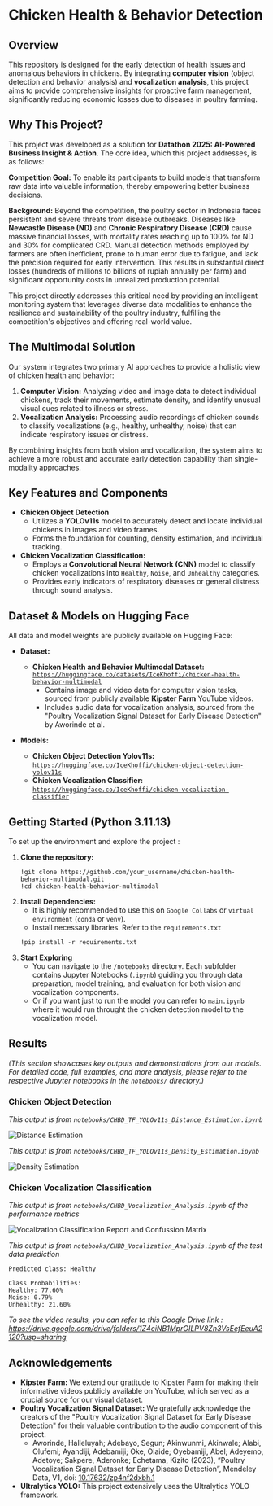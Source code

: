 # Chicken Health & Behavior Detection

## Overview

This repository is designed for the early detection of health issues and anomalous behaviors in chickens. By integrating **computer vision** (object detection and behavior analysis) and **vocalization analysis**, this project aims to provide comprehensive insights for proactive farm management, significantly reducing economic losses due to diseases in poultry farming.

## Why This Project?

This project was developed as a solution for **Datathon 2025: AI-Powered Business Insight & Action**. The core idea, which this project addresses, is as follows:

**Competition Goal:**
To enable its participants to build models that transform raw data into valuable information, thereby empowering better business decisions.

**Background:**
Beyond the competition, the poultry sector in Indonesia faces persistent and severe threats from disease outbreaks. Diseases like **Newcastle Disease (ND)** and **Chronic Respiratory Disease (CRD)** cause massive financial losses, with mortality rates reaching up to 100% for ND and 30% for complicated CRD. Manual detection methods employed by farmers are often inefficient, prone to human error due to fatigue, and lack the precision required for early intervention. This results in substantial direct losses (hundreds of millions to billions of rupiah annually per farm) and significant opportunity costs in unrealized production potential.

This project directly addresses this critical need by providing an intelligent monitoring system that leverages diverse data modalities to enhance the resilience and sustainability of the poultry industry, fulfilling the competition's objectives and offering real-world value.

## The Multimodal Solution

Our system integrates two primary AI approaches to provide a holistic view of chicken health and behavior:

1.  **Computer Vision:** Analyzing video and image data to detect individual chickens, track their movements, estimate density, and identify unusual visual cues related to illness or stress.
2.  **Vocalization Analysis:** Processing audio recordings of chicken sounds to classify vocalizations (e.g., healthy, unhealthy, noise) that can indicate respiratory issues or distress.

By combining insights from both vision and vocalization, the system aims to achieve a more robust and accurate early detection capability than single-modality approaches.

## Key Features and Components

* **Chicken Object Detection**
  *  Utilizes a **YOLOv11s** model to accurately detect and locate individual chickens in images and video frames.
  *  Forms the foundation for counting, density estimation, and individual tracking.
* **Chicken Vocalization Classification:**
  * Employs a **Convolutional Neural Network (CNN)** model to classify chicken vocalizations into `Healthy`, `Noise`, and `Unhealthy` categories.
  * Provides early indicators of respiratory diseases or general distress through sound analysis.

## Dataset & Models on Hugging Face

All data and model weights are publicly available on Hugging Face:

* **Dataset:**
  * **Chicken Health and Behavior Multimodal Dataset:** [`https://huggingface.co/datasets/IceKhoffi/chicken-health-behavior-multimodal`](https://huggingface.co/datasets/IceKhoffi/chicken-health-behavior-multimodal)
    * Contains image and video data for computer vision tasks, sourced from publicly available **Kipster Farm** YouTube videos.
    * Includes audio data for vocalization analysis, sourced from the "Poultry Vocalization Signal Dataset for Early Disease Detection" by Aworinde et al.

* **Models:**
  * **Chicken Object Detection Yolov11s:** [`https://huggingface.co/IceKhoffi/chicken-object-detection-yolov11s`](https://huggingface.co/IceKhoffi/chicken-object-detection-yolov11s)
  * **Chicken Vocalization Classifier:** [`https://huggingface.co/IceKhoffi/chicken-vocalization-classifier`](https://huggingface.co/IceKhoffi/chicken-vocalization-classifier)

## Getting Started (**Python 3.11.13**)

To set up the environment and explore the project : 

1. **Clone the repository:**
   ```
   !git clone https://github.com/your_username/chicken-health-behavior-multimodal.git
   !cd chicken-health-behavior-multimodal
   ```
2. **Install Dependencies:**
   * It is highly recommended to use this on `Google Collabs` or `virtual environment` (`conda` or `venv`).
   * Install necessary libraries. Refer to the `requirements.txt`
   ```
   !pip install -r requirements.txt
   ```
3. **Start Exploring**
   * You can navigate to the `/notebooks` directory. Each subfolder contains Jupyter Notebooks (`.ipynb`) guiding you through data preparation, model training, and evaluation for both vision and vocalization components.
   * Or if you want just to run the model you can refer to `main.ipynb` where it would run throught the chicken detection model to the vocalization model.

## Results
*(This section showcases key outputs and demonstrations from our models. For detailed code, full examples, and more analysis, please refer to the respective Jupyter notebooks in the `notebooks/` directory.)*

### Chicken Object Detection
*This output is from `notebooks/CHBD_TF_YOLOv11s_Distance_Estimation.ipynb`*

![Distance Estimation](https://github.com/user-attachments/assets/c489f2e9-8cdb-49ed-aa67-9c4e60da03a8)

*This output is from `notebooks/CHBD_TF_YOLOv11s_Density_Estimation.ipynb`*

![Density Estimation](https://github.com/user-attachments/assets/14357de7-fe37-41f6-85d8-3c844d32a66a)

### Chicken Vocalization Classification
*This output is from `notebooks/CHBD_Vocalization_Analysis.ipynb` of the performance metrics*

![Vocalization Classification Report and Confussion Matrix](https://github.com/user-attachments/assets/4c34ade6-ad39-4e68-8958-3d5ed47d8151)

*This output is from `notebooks/CHBD_Vocalization_Analysis.ipynb` of the test data prediction*

```
Predicted class: Healthy

Class Probabilities:
Healthy: 77.60%
Noise: 0.79%
Unhealthy: 21.60%
```

*To see the video results, you can refer to this Google Drive link : https://drive.google.com/drive/folders/1Z4ciNB1MprOILPV8Zn3VsEefEeuA2120?usp=sharing*


## Acknowledgements

* **Kipster Farm:** We extend our gratitude to Kipster Farm for making their informative videos publicly available on YouTube, which served as a crucial source for our visual dataset.
* **Poultry Vocalization Signal Dataset:** We gratefully acknowledge the creators of the "Poultry Vocalization Signal Dataset for Early Disease Detection" for their valuable contribution to the audio component of this project.
    * Aworinde, Halleluyah; Adebayo, Segun; Akinwunmi, Akinwale; Alabi, Olufemi; Ayandiji, Adebamiji; Oke, Olaide; Oyebamiji, Abel; Adeyemo, Adetoye; Sakpere, Aderonke; Echetama, Kizito (2023), “Poultry Vocalization Signal Dataset for Early Disease Detection”, Mendeley Data, V1, doi: [10.17632/zp4nf2dxbh.1](https://data.mendeley.com/datasets/zp4nf2dxbh/1)
* **Ultralytics YOLO:** This project extensively uses the Ultralytics YOLO framework.






